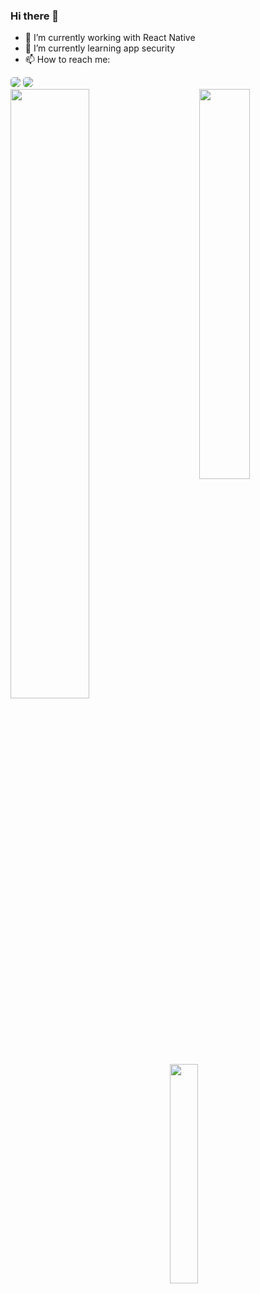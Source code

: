 ### Hi there 👋

- 🔭 I’m currently working with React Native
- 🌱 I’m currently learning app security
- 📫 How to reach me: 
<div> 
   <a href="https://www.linkedin.com/in/aylla-christinne-766892173/" target="_blank"><img style="border-radius:5px" src="https://img.shields.io/badge/-LinkedIn-%230077B5?style=for-the-badge&logo=linkedin&logoColor=white"/></a> 
  <a href = "mailto:ayllachristinne15@gmail.com"><img style="border-radius:5px" src="https://img.shields.io/badge/-Gmail-%23333?style=for-the-badge&logo=gmail&logoColor=white" target="_blank"/></a>
</div>

<div>
   <img align="left"  width="50%" src="https://github-readme-stats.vercel.app/api?username=AyllaChristinne&show_icons=true&theme=tokyonight&include_all_commits=true&count_private=true"/>
   <img align="right" width="40%" src="https://github-readme-stats.vercel.app/api/top-langs/?username=AyllaChristinne&layout=compact&langs_count=6&theme=tokyonight"/>
   <img align="left" style="marginTop:50" height="30%" src="https://github-readme-stats.vercel.app/api/wakatime?username=AyllaChristinne&theme=tokyonight" />
</div>
    

   

